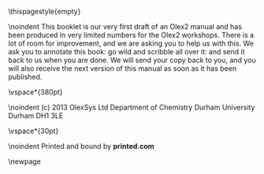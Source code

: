 \thispagestyle{empty}

\noindent This booklet is our very first draft of an Olex2 manual and has been produced in very limited numbers for the Olex2 workshops.
There is a lot of room for improvement, and we are asking you to help us with this. We ask you to annotate this book: go wild and scribble all over it: and send it back to us when you are done.
We will send your copy back to you, and you will also receive the next version of this manual as soon as it has been published.

\vspace*{380pt}

\noindent (c) 2013 OlexSys Ltd
Department of Chemistry
Durham University
Durham
DH1 3LE

\vspace*{30pt}


\noindent Printed and bound by **printed.com**

\newpage